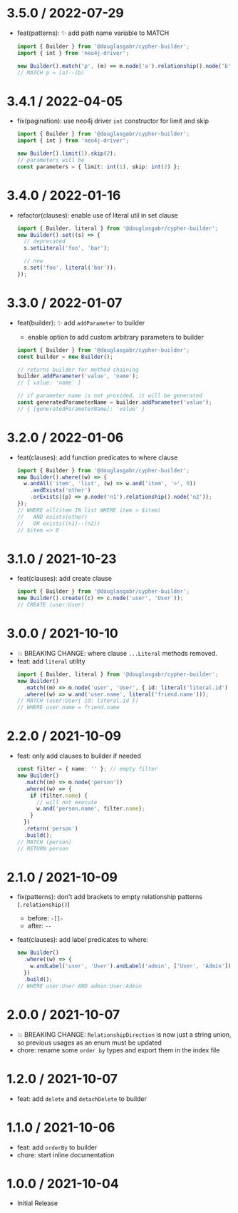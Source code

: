 # 3.5.0 / 2022-07-29

- feat(patterns): ✨ add path name variable to MATCH

  ```typescript
  import { Builder } from '@douglasgabr/cypher-builder';
  import { int } from 'neo4j-driver';

  new Builder().match('p', (m) => m.node('a').relationship().node('b'));
  // MATCH p = (a)--(b)
  ```

# 3.4.1 / 2022-04-05

- fix(pagination): use neo4j driver `int` constructor for limit and skip

  ```typescript
  import { Builder } from '@douglasgabr/cypher-builder';
  import { int } from 'neo4j-driver';

  new Builder().limit(1).skip(2);
  // parameters will be
  const parameters = { limit: int(1), skip: int(2) };
  ```

# 3.4.0 / 2022-01-16

- refactor(clauses): enable use of literal util in set clause

  ```typescript
  import { Builder, literal } from '@douglasgabr/cypher-builder';
  new Builder().set((s) => {
    // deprecated
    s.setLiteral('foo', 'bar');

    // new
    s.set('foo', literal('bar'));
  });
  ```

# 3.3.0 / 2022-01-07

- feat(builder): ✨ add `addParameter` to builder

  - enable option to add custom arbitrary parameters to builder

  ```typescript
  import { Builder } from '@douglasgabr/cypher-builder';
  const builder = new Builder();

  // returns builder for method chaining
  builder.addParameter('value', 'name');
  // { value: 'name' }

  // if parameter name is not provided, it will be generated
  const generatedParameterName = builder.addParameter('value');
  // { [generatedParameterName]: 'value' }
  ```

# 3.2.0 / 2022-01-06

- feat(clauses): add function predicates to where clause
  ```typescript
  import { Builder } from '@douglasgabr/cypher-builder';
  new Builder().where((w) => {
    w.andAll('item', 'list', (w) => w.and('item', '>', 0))
      .andExists('other')
      .orExists((p) => p.node('n1').relationship().node('n2'));
  });
  // WHERE all(item IN list WHERE item > $item)
  //   AND exists(other)
  //   OR exists((n1)--(n2))
  // $item => 0
  ```

# 3.1.0 / 2021-10-23

- feat(clauses): add create clause
  ```typescript
  import { Builder } from '@douglasgabr/cypher-builder';
  new Builder().create((c) => c.node('user', 'User'));
  // CREATE (user:User)
  ```

# 3.0.0 / 2021-10-10

- 💥 BREAKING CHANGE: where clause `...Literal` methods removed.
- feat: add `literal` utility
  ```typescript
  import { Builder, literal } from '@douglasgabr/cypher-builder';
  new Builder()
    .match((m) => m.node('user', 'User', { id: literal('literal.id') }))
    .where((w) => w.and('user.name', literal('friend.name')));
  // MATCH (user:User{ id: literal.id })
  // WHERE user.name = friend.name
  ```

# 2.2.0 / 2021-10-09

- feat: only add clauses to builder if needed
  ```typescript
  const filter = { name: '' }; // empty filter
  new Builder()
    .match((m) => m.node('person'))
    .where((w) => {
      if (filter.name) {
        // will not execute
        w.and('person.name', filter.name);
      }
    })
    .return('person')
    .build();
  // MATCH (person)
  // RETURN person
  ```

# 2.1.0 / 2021-10-09

- fix(patterns): don't add brackets to empty relationship patterns (`.relationship()`)
  - before: `-[]-`
  - after: `--`
- feat(clauses): add label predicates to where:

  ```typescript
  new Builder()
    .where((w) => {
      w.andLabel('user', 'User').andLabel('admin', ['User', 'Admin']);
    })
    .build();
  // WHERE user:User AND admin:User:Admin
  ```

# 2.0.0 / 2021-10-07

- 💥 BREAKING CHANGE: `RelationshipDirection` is now just a string union, so previous usages as an enum must be updated
- chore: rename some `order by` types and export them in the index file

# 1.2.0 / 2021-10-07

- feat: add `delete` and `detachDelete` to builder

# 1.1.0 / 2021-10-06

- feat: add `orderBy` to builder
- chore: start inline documentation

# 1.0.0 / 2021-10-04

- Initial Release
